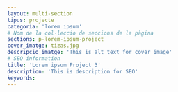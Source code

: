 ```yaml
---
layout: multi-section
tipus: projecte
categoria: 'lorem ipsum'
# Nom de la col·leccio de seccions de la pàgina
sections: p-lorem-ipsum-project
cover_imatge: tizas.jpg
descripcio_imatge: 'This is alt text for cover image'
# SEO information
title: 'Lorem ipsum Project 3'
description: 'This is description for SEO'
keywords:
---
```

